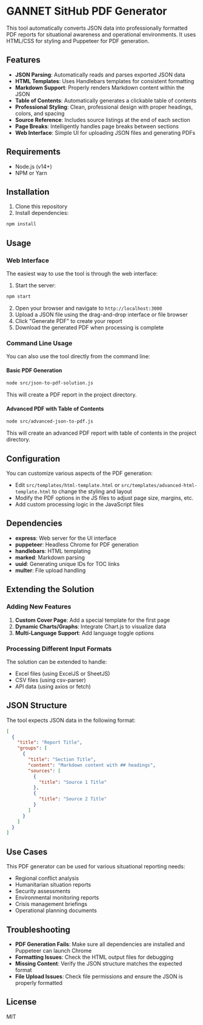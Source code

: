 # GANNET SitHub PDF Generator

This tool automatically converts JSON data into professionally formatted PDF reports for situational awareness and operational environments. It uses HTML/CSS for styling and Puppeteer for PDF generation.

## Features

- **JSON Parsing**: Automatically reads and parses exported JSON data
- **HTML Templates**: Uses Handlebars templates for consistent formatting
- **Markdown Support**: Properly renders Markdown content within the JSON
- **Table of Contents**: Automatically generates a clickable table of contents
- **Professional Styling**: Clean, professional design with proper headings, colors, and spacing
- **Source Reference**: Includes source listings at the end of each section
- **Page Breaks**: Intelligently handles page breaks between sections
- **Web Interface**: Simple UI for uploading JSON files and generating PDFs

## Requirements

- Node.js (v14+)
- NPM or Yarn

## Installation

1. Clone this repository
2. Install dependencies:

```bash
npm install
```

## Usage

### Web Interface

The easiest way to use the tool is through the web interface:

1. Start the server:

```bash
npm start
```

2. Open your browser and navigate to `http://localhost:3000`
3. Upload a JSON file using the drag-and-drop interface or file browser
4. Click "Generate PDF" to create your report
5. Download the generated PDF when processing is complete

### Command Line Usage

You can also use the tool directly from the command line:

#### Basic PDF Generation

```bash
node src/json-to-pdf-solution.js
```

This will create a PDF report in the project directory.

#### Advanced PDF with Table of Contents

```bash
node src/advanced-json-to-pdf.js
```

This will create an advanced PDF report with table of contents in the project directory.

## Configuration

You can customize various aspects of the PDF generation:

- Edit `src/templates/html-template.html` or `src/templates/advanced-html-template.html` to change the styling and layout
- Modify the PDF options in the JS files to adjust page size, margins, etc.
- Add custom processing logic in the JavaScript files

## Dependencies

- **express**: Web server for the UI interface
- **puppeteer**: Headless Chrome for PDF generation
- **handlebars**: HTML templating
- **marked**: Markdown parsing
- **uuid**: Generating unique IDs for TOC links
- **multer**: File upload handling

## Extending the Solution

### Adding New Features

1. **Custom Cover Page**: Add a special template for the first page
2. **Dynamic Charts/Graphs**: Integrate Chart.js to visualize data
3. **Multi-Language Support**: Add language toggle options

### Processing Different Input Formats

The solution can be extended to handle:
- Excel files (using ExcelJS or SheetJS)
- CSV files (using csv-parser)
- API data (using axios or fetch)

## JSON Structure

The tool expects JSON data in the following format:

```json
[
  {
    "title": "Report Title",
    "groups": [
      {
        "title": "Section Title",
        "content": "Markdown content with ## headings",
        "sources": [
          {
            "title": "Source 1 Title"
          },
          {
            "title": "Source 2 Title"
          }
        ]
      }
    ]
  }
]
```

## Use Cases

This PDF generator can be used for various situational reporting needs:
- Regional conflict analysis
- Humanitarian situation reports
- Security assessments
- Environmental monitoring reports
- Crisis management briefings
- Operational planning documents

## Troubleshooting

- **PDF Generation Fails**: Make sure all dependencies are installed and Puppeteer can launch Chrome
- **Formatting Issues**: Check the HTML output files for debugging
- **Missing Content**: Verify the JSON structure matches the expected format
- **File Upload Issues**: Check file permissions and ensure the JSON is properly formatted

## License

MIT
